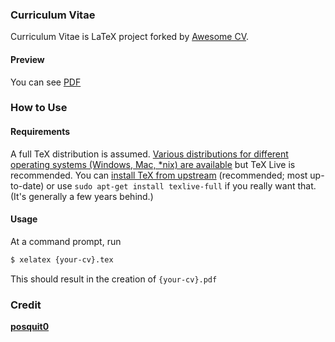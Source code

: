 ### Curriculum Vitae

Curriculum Vitae is LaTeX project forked by [Awesome CV](https://github.com/posquit0/Awesome-CV).

#### Preview

You can see [PDF](https://raw.githubusercontent.com/posquit0/Awesome-CV/master/examples/resume.pdf)

### How to Use

#### Requirements

A full TeX distribution is assumed.  [Various distributions for different operating systems (Windows, Mac, \*nix) are available](http://tex.stackexchange.com/q/55437) but TeX Live is recommended.
You can [install TeX from upstream](http://tex.stackexchange.com/q/1092) (recommended; most up-to-date) or use `sudo apt-get install texlive-full` if you really want that.  (It's generally a few years behind.)

#### Usage

At a command prompt, run

```bash
$ xelatex {your-cv}.tex
```

This should result in the creation of ``{your-cv}.pdf``


### Credit

[**posquit0**](https://posquit0.com/)
